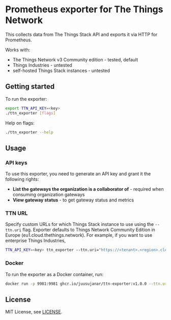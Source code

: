 # Prometheus exporter for The Things Network

This collects data from The Things Stack API and exports it via HTTP for Prometheus.

Works with:
- The Things Network v3 Community edition - tested, default
- Things Industries - untested
- self-hosted Things Stack instances - untested

## Getting started

To run the exporter:

```bash
export TTN_API_KEY=<key>
./ttn_exporter [flags]
```

Help on flags:

```bash
./ttn_exporter --help
```

## Usage

### API keys

To use this exporter, you need to generate an API key and grant it the following rights:
- **List the gateways the organization is a collaborator of** - required when consuming organization gateways
- **View gateway status** - to get gateway status and metrics

### TTN URL

Specify custom URLs for which Things Stack instance to use using the `--ttn.uri`
flag. Exporter defaults to Things Network Community Edition in Europe (eu1.cloud.thethings.network).
For example, if you want to use enterprise Things Industries,

```bash
TTN_API_KEY=<key> ttn_exporter --ttn.uri="https://<tenant>.<region>.cloud.thethings.industries/"
```

### Docker

To run the exporter as a Docker container, run:

```bash
docker run -p 9981:9981 ghcr.io/juusujanar/ttn-exporter:v1.0.0 --ttn.uri="https://<tenant>.<region>.cloud.thethings.industries/" --ttn.api-key="<key>"
```

[hub]: https://hub.docker.com/r/juusujanar/ttn-exporter/
[github]: https://ghcr.io/repository/juusujanar/ttn-exporter

## License

MIT License, see [LICENSE](https://github.com/juusujanar/ttn-exporter/blob/master/LICENSE).
